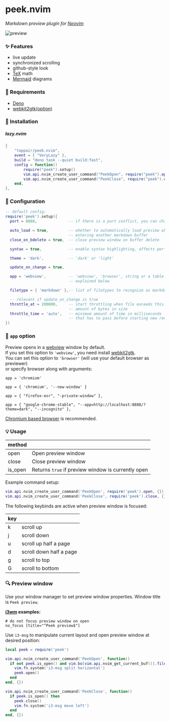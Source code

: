 # peek.nvim

*Markdown preview plugin for [Neovim](https://github.com/neovim/neovim)*

![preview](media/peek.jpg)

### :sparkles: Features

- live update
- synchronized scrolling
- github-style look
- [TeX](https://github.com/KaTeX/KaTeX) math
- [Mermaid](https://github.com/mermaid-js/mermaid) diagrams

### :battery: Requirements

- [Deno](https://deno.land)
- [webkit2gtk(option)](https://webkitgtk.org/)

### :electric_plug: Installation

##### lazy.nvim

```lua
{
    "toppair/peek.nvim",
    event = { "VeryLazy" },
    build = "deno task --quiet build:fast",
    config = function()
        require("peek").setup()
        vim.api.nvim_create_user_command("PeekOpen", require("peek").open, {})
        vim.api.nvim_create_user_command("PeekClose", require("peek").close, {})
    end,
},
```

### :wrench: Configuration

```lua
-- default config:
require('peek').setup({
  port = 8888,              -- if there is a port conflict, you can change this

  auto_load = true,         -- whether to automatically load preview when
                            -- entering another markdown buffer
  close_on_bdelete = true,  -- close preview window on buffer delete

  syntax = true,            -- enable syntax highlighting, affects performance

  theme = 'dark',           -- 'dark' or 'light'

  update_on_change = true,

  app = 'webview',          -- 'webview', 'browser', string or a table of strings
                            -- explained below

  filetype = { 'markdown' },-- list of filetypes to recognize as markdown

  -- relevant if update_on_change is true
  throttle_at = 200000,     -- start throttling when file exceeds this
                            -- amount of bytes in size
  throttle_time = 'auto',   -- minimum amount of time in milliseconds
                            -- that has to pass before starting new render
})
```

### :paperclip: `app` option

Preview opens in a [webview](https://github.com/webview/webview_deno) window by default.  
If you set this option to `'webview'`, you need install [webkit2gtk](https://webkitgtk.org/).  
You can set this option to `'browser'` (will use your default browser as previewer)  
or specify browser along with arguments:

`app = 'chromium'`

`app = { 'chromium', '--new-window' }`

`app = { "firefox-esr", "-private-window" },`

`app = { "google-chrome-stable", "--app=http://localhost:8888/?theme=dark", "--incognito" },`

[Chromium based browser](https://en.wikipedia.org/wiki/Chromium_(web_browser)#Browsers_based_on_Chromium) is recommended.

### :bulb: Usage

| method  |                                                    |
|---------|----------------------------------------------------|
| open    | Open preview window                                |
| close   | Close preview window                               |
| is_open | Returns `true` if preview window is currently open |

Example command setup:

```lua
vim.api.nvim_create_user_command('PeekOpen', require('peek').open, {})
vim.api.nvim_create_user_command('PeekClose', require('peek').close, {})
```

The following keybinds are active when preview window is focused:

| key |                         |
|-----|-------------------------|
| k   | scroll up               |
| j   | scroll down             |
| u   | scroll up half a page   |
| d   | scroll down half a page |
| g   | scroll to top           |
| G   | scroll to bottom        |

### :mag: Preview window

Use your window manager to set preview window properties. Window title is `Peek preview`.

**[i3wm](https://i3wm.org/) examples:**

```
# do not focus preview window on open
no_focus [title="^Peek preview$"]
```

Use `i3-msg` to manipulate current layout and open preview window at desired position:

```lua
local peek = require('peek')

vim.api.nvim_create_user_command('PeekOpen', function()
  if not peek.is_open() and vim.bo[vim.api.nvim_get_current_buf()].filetype == 'markdown' then
    vim.fn.system('i3-msg split horizontal')
    peek.open()
  end
end, {})

vim.api.nvim_create_user_command('PeekClose', function()
  if peek.is_open() then
    peek.close()
    vim.fn.system('i3-msg move left')
  end
end, {})
```
